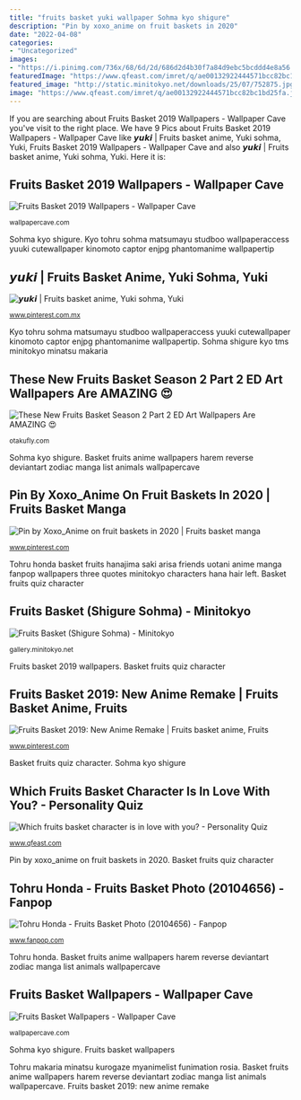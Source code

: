```yaml
---
title: "fruits basket yuki wallpaper Sohma kyo shigure"
description: "Pin by xoxo_anime on fruit baskets in 2020"
date: "2022-04-08"
categories:
- "Uncategorized"
images:
- "https://i.pinimg.com/736x/68/6d/2d/686d2d4b30f7a84d9ebc5bcddd4e8a56.jpg"
featuredImage: "https://www.qfeast.com/imret/q/ae00132922444571bcc82bc1bd25fa.jpg"
featured_image: "http://static.minitokyo.net/downloads/25/07/752875.jpg"
image: "https://www.qfeast.com/imret/q/ae00132922444571bcc82bc1bd25fa.jpg"
---
```


If you are searching about Fruits Basket 2019 Wallpapers - Wallpaper Cave you've visit to the right place. We have 9 Pics about Fruits Basket 2019 Wallpapers - Wallpaper Cave like 𝙮𝙪𝙠𝙞 | Fruits basket anime, Yuki sohma, Yuki, Fruits Basket 2019 Wallpapers - Wallpaper Cave and also 𝙮𝙪𝙠𝙞 | Fruits basket anime, Yuki sohma, Yuki. Here it is:

## Fruits Basket 2019 Wallpapers - Wallpaper Cave

![Fruits Basket 2019 Wallpapers - Wallpaper Cave](https://wallpapercave.com/wp/wp4673888.jpg "Kyo tohru sohma matsumayu studboo wallpaperaccess yuuki cutewallpaper kinomoto captor enjpg phantomanime wallpapertip")

<small>wallpapercave.com</small>

Sohma kyo shigure. Kyo tohru sohma matsumayu studboo wallpaperaccess yuuki cutewallpaper kinomoto captor enjpg phantomanime wallpapertip

## 𝙮𝙪𝙠𝙞 | Fruits Basket Anime, Yuki Sohma, Yuki

![𝙮𝙪𝙠𝙞 | Fruits basket anime, Yuki sohma, Yuki](https://i.pinimg.com/736x/dc/b7/96/dcb796a73e955201e02f75dc1037f25c.jpg "Fruits basket wallpapers")

<small>www.pinterest.com.mx</small>

Kyo tohru sohma matsumayu studboo wallpaperaccess yuuki cutewallpaper kinomoto captor enjpg phantomanime wallpapertip. Sohma shigure kyo tms minitokyo minatsu makaria

## These New Fruits Basket Season 2 Part 2 ED Art Wallpapers Are AMAZING 😍

![These New Fruits Basket Season 2 Part 2 ED Art Wallpapers Are AMAZING 😍](https://www.funimation.com/blog/wp-content/uploads/2020/09/14_Tohru-1024x575.png "Fruits basket 2019: new anime remake")

<small>otakufly.com</small>

Sohma kyo shigure. Basket fruits anime wallpapers harem reverse deviantart zodiac manga list animals wallpapercave

## Pin By Xoxo_Anime On Fruit Baskets In 2020 | Fruits Basket Manga

![Pin by Xoxo_Anime on fruit baskets in 2020 | Fruits basket manga](https://i.pinimg.com/736x/68/6d/2d/686d2d4b30f7a84d9ebc5bcddd4e8a56.jpg "Which fruits basket character is in love with you?")

<small>www.pinterest.com</small>

Tohru honda basket fruits hanajima saki arisa friends uotani anime manga fanpop wallpapers three quotes minitokyo characters hana hair left. Basket fruits quiz character

## Fruits Basket (Shigure Sohma) - Minitokyo

![Fruits Basket (Shigure Sohma) - Minitokyo](http://static.minitokyo.net/downloads/25/07/752875.jpg "Sohma kyo shigure")

<small>gallery.minitokyo.net</small>

Fruits basket 2019 wallpapers. Basket fruits quiz character

## Fruits Basket 2019: New Anime Remake | Fruits Basket Anime, Fruits

![Fruits Basket 2019: New Anime Remake | Fruits basket anime, Fruits](https://i.pinimg.com/736x/6f/91/81/6f9181ca9b5001a20e939132c53776e9.jpg "Tohru honda basket fruits hanajima saki arisa friends uotani anime manga fanpop wallpapers three quotes minitokyo characters hana hair left")

<small>www.pinterest.com</small>

Basket fruits quiz character. Sohma kyo shigure

## Which Fruits Basket Character Is In Love With You? - Personality Quiz

![Which fruits basket character is in love with you? - Personality Quiz](https://www.qfeast.com/imret/q/ae00132922444571bcc82bc1bd25fa.jpg "These new fruits basket season 2 part 2 ed art wallpapers are amazing 😍")

<small>www.qfeast.com</small>

Pin by xoxo_anime on fruit baskets in 2020. Basket fruits quiz character

## Tohru Honda - Fruits Basket Photo (20104656) - Fanpop

![Tohru Honda - Fruits Basket Photo (20104656) - Fanpop](http://images4.fanpop.com/image/photos/20100000/Tohru-Honda-fruits-basket-20104656-1017-1443.jpg "Fruits basket 2019: new anime remake")

<small>www.fanpop.com</small>

Tohru honda. Basket fruits anime wallpapers harem reverse deviantart zodiac manga list animals wallpapercave

## Fruits Basket Wallpapers - Wallpaper Cave

![Fruits Basket Wallpapers - Wallpaper Cave](https://wallpapercave.com/wp/kK5WM0a.jpg "Kyo tohru sohma matsumayu studboo wallpaperaccess yuuki cutewallpaper kinomoto captor enjpg phantomanime wallpapertip")

<small>wallpapercave.com</small>

Sohma kyo shigure. Fruits basket wallpapers

Tohru makaria minatsu kurogaze myanimelist funimation rosia. Basket fruits anime wallpapers harem reverse deviantart zodiac manga list animals wallpapercave. Fruits basket 2019: new anime remake
